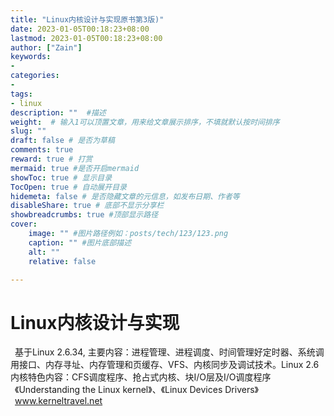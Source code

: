 ```yaml
---
title: "Linux内核设计与实现原书第3版)"
date: 2023-01-05T00:18:23+08:00
lastmod: 2023-01-05T00:18:23+08:00
author: ["Zain"]
keywords: 
- 
categories: 
- 
tags: 
- linux
description: ""  #描述
weight:  # 输入1可以顶置文章，用来给文章展示排序，不填就默认按时间排序
slug: ""
draft: false # 是否为草稿
comments: true
reward: true # 打赏
mermaid: true #是否开启mermaid
showToc: true # 显示目录
TocOpen: true # 自动展开目录
hidemeta: false # 是否隐藏文章的元信息，如发布日期、作者等
disableShare: true # 底部不显示分享栏
showbreadcrumbs: true #顶部显示路径
cover:
    image: "" #图片路径例如：posts/tech/123/123.png
    caption: "" #图片底部描述
    alt: ""
    relative: false

---
```



# Linux内核设计与实现

&ensp;基于Linux 2.6.34, 主要内容：进程管理、进程调度、时间管理好定时器、系统调用接口、内存寻址、内存管理和页缓存、VFS、内核同步及调试技术。Linux 2.6内核特色内容：CFS调度程序、抢占式内核、块I/O层及I/O调度程序 <br>
&ensp;《Understanding the Linux kernel》、《Linux Devices Drivers》 <br>
&ensp;www.kerneltravel.net















